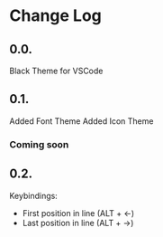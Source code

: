 # Change Log

## 0.0.
Black Theme for VSCode

## 0.1.
Added Font Theme
Added Icon Theme

### **Coming soon**

## 0.2.
Keybindings:
- First position in line (ALT + <-)
- Last position in line (ALT + ->)